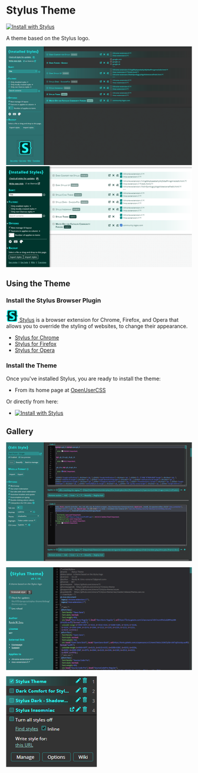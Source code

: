 # Stylus Theme

[![Install with Stylus](https://img.shields.io/badge/Install%20with-Stylus-00adad.svg)](https://github.com/simsrw73/stylus-theme/raw/master/release/theme.user.css)

A theme based on the Stylus logo.

![Preview Dark Theme](screenshots/preview-dark.png)
![Preview Light Theme](screenshots/preview-light.png)


## Using the Theme

### Install the Stylus Browser Plugin

[![Stylus](https://github.com/openstyles/stylus/raw/master/images/icon/32.png) Stylus](https://add0n.com/stylus.html) is a browser extension for Chrome, Firefox, and Opera that allows you to override the styling of websites, to change their appearance.

  * [Stylus for Chrome](https://chrome.google.com/webstore/detail/clngdbkpkpeebahjckkjfobafhncgmne)
  * [Stylus for Firefox](https://addons.mozilla.org/firefox/addon/styl-us/)
  * [Stylus for Opera](https://addons.opera.com/extensions/details/stylus/)


### Install the Theme

Once you've installed Stylus, you are ready to install the theme:

  * From its home page at [OpenUserCSS](https://openusercss.org/)

Or directly from here:

  * [![Install with Stylus](https://img.shields.io/badge/Install%20with-Stylus-00adad.svg)](https://github.com/simsrw73/stylus-theme/raw/master/release/theme.user.css)


## Gallery

![Popup](screenshots/editor.png)

![Popup](screenshots/install.png)

![Popup](screenshots/popup.png)

